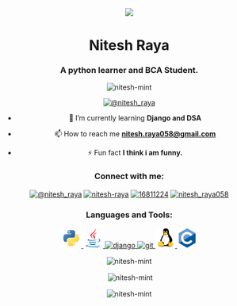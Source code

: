 <center>
<div id="header" align="center">
  <img src="https://ih1.redbubble.net/image.987001676.2626/st,small,507x507-pad,600x600,f8f8f8.jpg" width="200"/>
</div>
<h1 align="center">Nitesh Raya</h1>
<h3 align="center">A python learner and BCA Student.</h3>
<p align="center"> <img src="https://komarev.com/ghpvc/?username=nitesh-mint&label=Profile%20views&color=0e75b6&style=flat" alt="nitesh-mint" /> </p>

<p align="center"> <a href="https://twitter.com/@nitesh_raya" target="_blank"><img src="https://img.shields.io/twitter/follow/nitesh_raya?logo=twitter&style=for-the-badge" alt="@nitesh_raya" /></a> </p>

- 🌱 I’m currently learning **Django and DSA**

- 📫 How to reach me **nitesh.raya058@gmail.com**

- ⚡ Fun fact **I think i am funny.**

<h3 align="center">Connect with me:</h3>
<p align="center">
<a href="https://twitter.com/@nitesh_raya" target="blank"><img align="center" src="https://raw.githubusercontent.com/rahuldkjain/github-profile-readme-generator/master/src/images/icons/Social/twitter.svg" alt="@nitesh_raya" height="30" width="40" /></a>
<a href="https://linkedin.com/in/nitesh-raya" target="blank"><img align="center" src="https://raw.githubusercontent.com/rahuldkjain/github-profile-readme-generator/master/src/images/icons/Social/linked-in-alt.svg" alt="nitesh-raya" height="30" width="40" /></a>
<a href="https://stackoverflow.com/users/16811224" target="blank"><img align="center" src="https://raw.githubusercontent.com/rahuldkjain/github-profile-readme-generator/master/src/images/icons/Social/stack-overflow.svg" alt="16811224" height="30" width="40" /></a>
<a href="https://www.hackerrank.com/nitesh_raya058" target="blank"><img align="center" src="https://raw.githubusercontent.com/rahuldkjain/github-profile-readme-generator/master/src/images/icons/Social/hackerrank.svg" alt="nitesh_raya058" height="30" width="40" /></a>
</p>

<h3 align="center">Languages and Tools:</h3>
<p align="center"> <a href="https://www.python.org" target="_blank" rel="noreferrer"> <img src="https://raw.githubusercontent.com/devicons/devicon/master/icons/python/python-original.svg" alt="python" width="40" height="40"/> <a href="https://www.java.com" target="_blank" rel="noreferrer"> <img src="https://raw.githubusercontent.com/devicons/devicon/master/icons/java/java-original.svg" alt="java" width="40" height="40"/> </a>  <a href="https://www.djangoproject.com/" target="_blank" rel="noreferrer"> <img src="https://cdn.worldvectorlogo.com/logos/django.svg" alt="django" width="40" height="40"/> </a> <a href="https://git-scm.com/" target="_blank" rel="noreferrer"> <img src="https://www.vectorlogo.zone/logos/git-scm/git-scm-icon.svg" alt="git" width="40" height="40"/> </a>  <a href="https://www.linux.org/" target="_blank" rel="noreferrer"> <img src="https://raw.githubusercontent.com/devicons/devicon/master/icons/linux/linux-original.svg" alt="linux" width="40" height="40"/> </a> </a> <a href="https://www.cprogramming.com/" target="_blank" rel="noreferrer"> <img src="https://raw.githubusercontent.com/devicons/devicon/master/icons/c/c-original.svg" alt="c" width="40" height="40"/> </a>  </p>
<div align="center">
<p><img align="center" src="https://github-readme-stats.vercel.app/api/top-langs?username=nitesh-mint&show_icons=true&locale=en&layout=compact" alt="nitesh-mint" /></p>

<p>&nbsp;<img align="center" src="https://github-readme-stats.vercel.app/api?username=nitesh-mint&show_icons=true&locale=en" alt="nitesh-mint" /></p>

<p><img align="center" src="https://github-readme-streak-stats.herokuapp.com/?user=nitesh-mint&" alt="nitesh-mint" /></p>
</div>
</center>
